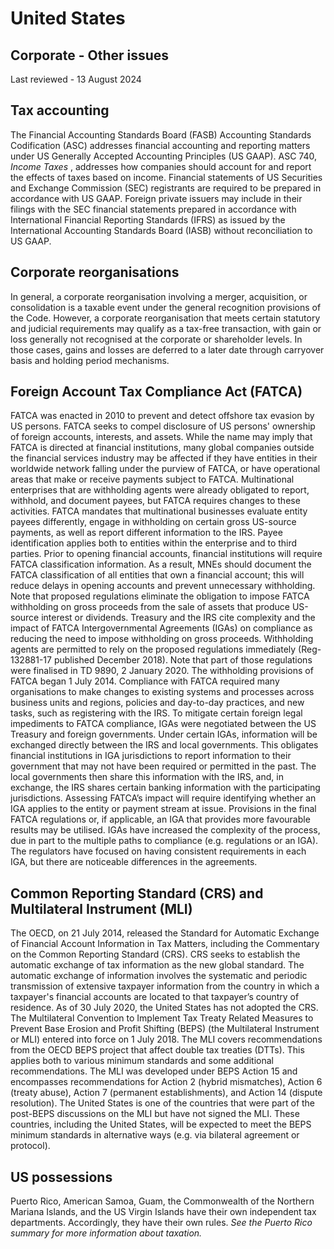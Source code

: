 # United States
## Corporate - Other issues
Last reviewed - 13 August 2024
## Tax accounting
The Financial Accounting Standards Board (FASB) Accounting Standards Codification (ASC) addresses financial accounting and reporting matters under US Generally Accepted Accounting Principles (US GAAP). ASC 740, _Income Taxes_ , addresses how companies should account for and report the effects of taxes based on income.
Financial statements of US Securities and Exchange Commission (SEC) registrants are required to be prepared in accordance with US GAAP. Foreign private issuers may include in their filings with the SEC financial statements prepared in accordance with International Financial Reporting Standards (IFRS) as issued by the International Accounting Standards Board (IASB) without reconciliation to US GAAP.
## Corporate reorganisations
In general, a corporate reorganisation involving a merger, acquisition, or consolidation is a taxable event under the general recognition provisions of the Code. However, a corporate reorganisation that meets certain statutory and judicial requirements may qualify as a tax-free transaction, with gain or loss generally not recognised at the corporate or shareholder levels. In those cases, gains and losses are deferred to a later date through carryover basis and holding period mechanisms.
## Foreign Account Tax Compliance Act (FATCA)
FATCA was enacted in 2010 to prevent and detect offshore tax evasion by US persons. FATCA seeks to compel disclosure of US persons' ownership of foreign accounts, interests, and assets. While the name may imply that FATCA is directed at financial institutions, many global companies outside the financial services industry may be affected if they have entities in their worldwide network falling under the purview of FATCA, or have operational areas that make or receive payments subject to FATCA.
Multinational enterprises that are withholding agents were already obligated to report, withhold, and document payees, but FATCA requires changes to these activities. FATCA mandates that multinational businesses evaluate entity payees differently, engage in withholding on certain gross US-source payments, as well as report different information to the IRS. Payee identification applies both to entities within the enterprise and to third parties. Prior to opening financial accounts, financial institutions will require FATCA classification information. As a result, MNEs should document the FATCA classification of all entities that own a financial account; this will reduce delays in opening accounts and prevent unnecessary withholding.
Note that proposed regulations eliminate the obligation to impose FATCA withholding on gross proceeds from the sale of assets that produce US-source interest or dividends. Treasury and the IRS cite complexity and the impact of FATCA Intergovernmental Agreements (IGAs) on compliance as reducing the need to impose withholding on gross proceeds. Withholding agents are permitted to rely on the proposed regulations immediately (Reg-132881-17 published December 2018). Note that part of those regulations were finalised in TD 9890, 2 January 2020.
The withholding provisions of FATCA began 1 July 2014. Compliance with FATCA required many organisations to make changes to existing systems and processes across business units and regions, policies and day-to-day practices, and new tasks, such as registering with the IRS.
To mitigate certain foreign legal impediments to FATCA compliance, IGAs were negotiated between the US Treasury and foreign governments. Under certain IGAs, information will be exchanged directly between the IRS and local governments. This obligates financial institutions in IGA jurisdictions to report information to their government that may not have been required or permitted in the past. The local governments then share this information with the IRS, and, in exchange, the IRS shares certain banking information with the participating jurisdictions.
Assessing FATCA’s impact will require identifying whether an IGA applies to the entity or payment stream at issue. Provisions in the final FATCA regulations or, if applicable, an IGA that provides more favourable results may be utilised. IGAs have increased the complexity of the process, due in part to the multiple paths to compliance (e.g. regulations or an IGA). The regulators have focused on having consistent requirements in each IGA, but there are noticeable differences in the agreements.
## Common Reporting Standard (CRS) and Multilateral Instrument (MLI)
The OECD, on 21 July 2014, released the Standard for Automatic Exchange of Financial Account Information in Tax Matters, including the Commentary on the Common Reporting Standard (CRS). CRS seeks to establish the automatic exchange of tax information as the new global standard. The automatic exchange of information involves the systematic and periodic transmission of extensive taxpayer information from the country in which a taxpayer's financial accounts are located to that taxpayer’s country of residence. As of 30 July 2020, the United States has not adopted the CRS.
The Multilateral Convention to Implement Tax Treaty Related Measures to Prevent Base Erosion and Profit Shifting (BEPS) (the Multilateral Instrument or MLI) entered into force on 1 July 2018. The MLI covers recommendations from the OECD BEPS project that affect double tax treaties (DTTs). This applies both to various minimum standards and some additional recommendations. The MLI was developed under BEPS Action 15 and encompasses recommendations for Action 2 (hybrid mismatches), Action 6 (treaty abuse), Action 7 (permanent establishments), and Action 14 (dispute resolution). The United States is one of the countries that were part of the post-BEPS discussions on the MLI but have not signed the MLI. These countries, including the United States, will be expected to meet the BEPS minimum standards in alternative ways (e.g. via bilateral agreement or protocol).
## US possessions
Puerto Rico, American Samoa, Guam, the Commonwealth of the Northern Mariana Islands, and the US Virgin Islands have their own independent tax departments. Accordingly, they have their own rules. _See the Puerto Rico summary for more information about taxation._
